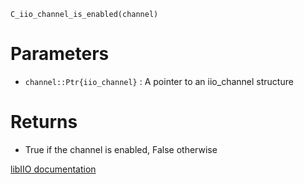```
C_iio_channel_is_enabled(channel)
```

# Parameters

  * `channel::Ptr{iio_channel}` : A pointer to an iio_channel structure

# Returns

  * True if the channel is enabled, False otherwise

[libIIO documentation](https://analogdevicesinc.github.io/libiio/master/libiio/group__Channel.html#gaf10427dc35adaa0991cd34a9dd45a82f)
